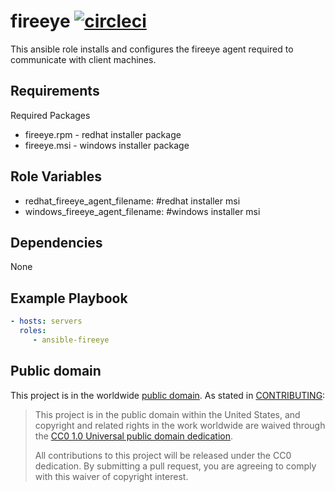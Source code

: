 fireeye [![circleci](https://circleci.com/gh/GSA/ansible-fireeye.svg?style=svg)](https://circleci.com/gh/GSA/ansible-fireeye)
=========

This ansible role installs and configures the fireeye agent required to communicate with client machines.

Requirements
------------

Required Packages
- fireeye.rpm - redhat installer package
- fireeye.msi - windows installer package

Role Variables
--------------

- redhat_fireeye_agent_filename: #redhat installer msi
- windows_fireeye_agent_filename: #windows installer msi

Dependencies
------------

None

Example Playbook
----------------

```yaml
- hosts: servers
  roles:
     - ansible-fireeye
```

Public domain
-------------

This project is in the worldwide [public domain](LICENSE.md). As stated in [CONTRIBUTING](CONTRIBUTING.md):

> This project is in the public domain within the United States, and copyright and related rights in the work worldwide are waived through the [CC0 1.0 Universal public domain dedication](https://creativecommons.org/publicdomain/zero/1.0/).
>
> All contributions to this project will be released under the CC0 dedication. By submitting a pull request, you are agreeing to comply with this waiver of copyright interest.
